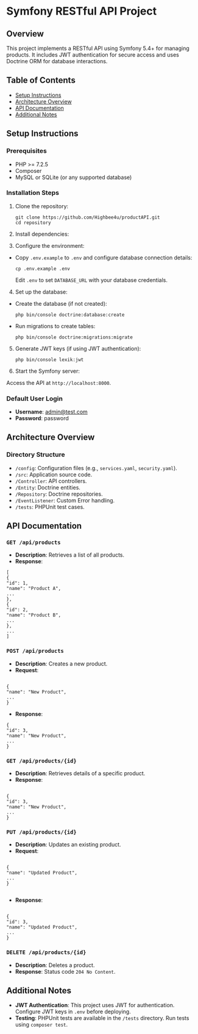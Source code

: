 # Symfony RESTful API Project

## Overview

This project implements a RESTful API using Symfony 5.4+ for managing products. It includes JWT authentication for secure access and uses Doctrine ORM for database interactions.

## Table of Contents

- [Setup Instructions](#setup-instructions)
- [Architecture Overview](#architecture-overview)
- [API Documentation](#api-documentation)
- [Additional Notes](#additional-notes)

## Setup Instructions

### Prerequisites
- PHP >= 7.2.5
- Composer
- MySQL or SQLite (or any supported database)

### Installation Steps
1. Clone the repository:

   ```
   git clone https://github.com/Highbee4u/productAPI.git
   cd repository
   ```

2. Install dependencies:


3. Configure the environment:
- Copy `.env.example` to `.env` and configure database connection details:
  ```
  cp .env.example .env
  ```
  Edit `.env` to set `DATABASE_URL` with your database credentials.

4. Set up the database:
- Create the database (if not created):
  ```
  php bin/console doctrine:database:create
  ```
- Run migrations to create tables:
  ```
  php bin/console doctrine:migrations:migrate
  ```

5. Generate JWT keys (if using JWT authentication):

    ```
    php bin/console lexik:jwt
    ```


6. Start the Symfony server:


Access the API at `http://localhost:8000`.

### Default User Login
- **Username**: admin@test.com
- **Password**: password

## Architecture Overview

### Directory Structure
- `/config`: Configuration files (e.g., `services.yaml`, `security.yaml`).
- `/src`: Application source code.
- `/Controller`: API controllers.
- `/Entity`: Doctrine entities.
- `/Repository`: Doctrine repositories.
- `/EventListener`: Custom Error handling.
- `/tests`: PHPUnit test cases.

## API Documentation

### `GET /api/products`

- **Description**: Retrieves a list of all products.
- **Response**:

```
[
{
"id": 1,
"name": "Product A",
...
},
{
"id": 2,
"name": "Product B",
...
},
...
]

```

### `POST /api/products`

- **Description**: Creates a new product.
- **Request**:

```

{
"name": "New Product",
...
}

```

- **Response**:

```
{
"id": 3,
"name": "New Product",
...
}

```

### `GET /api/products/{id}`

- **Description**: Retrieves details of a specific product.
- **Response**:

```

{
"id": 3,
"name": "New Product",
...
}

```

### `PUT /api/products/{id}`

- **Description**: Updates an existing product.
- **Request**:

```

{
"name": "Updated Product",
...
}


```
- **Response**:

```

{
"id": 3,
"name": "Updated Product",
...
}

```

### `DELETE /api/products/{id}`

- **Description**: Deletes a product.
- **Response**: Status code `204 No Content`.

## Additional Notes

- **JWT Authentication**: This project uses JWT for authentication. Configure JWT keys in `.env` before deploying.
- **Testing**: PHPUnit tests are available in the `/tests` directory. Run tests using `composer test`.


